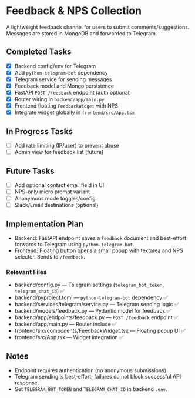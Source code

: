 # Feedback & NPS Collection

A lightweight feedback channel for users to submit comments/suggestions. Messages are stored in MongoDB and forwarded to Telegram.

## Completed Tasks

- [x] Backend config/env for Telegram
- [x] Add `python-telegram-bot` dependency
- [x] Telegram service for sending messages
- [x] Feedback model and Mongo persistence
- [x] FastAPI `POST /feedback` endpoint (auth optional)
- [x] Router wiring in `backend/app/main.py`
- [x] Frontend floating `FeedbackWidget` with NPS
- [x] Integrate widget globally in `frontend/src/App.tsx`

## In Progress Tasks

- [ ] Add rate limiting (IP/user) to prevent abuse
- [ ] Admin view for feedback list (future)

## Future Tasks

- [ ] Add optional contact email field in UI
- [ ] NPS-only micro prompt variant
- [ ] Anonymous mode toggles/config
- [ ] Slack/Email destinations (optional)

## Implementation Plan

- Backend: FastAPI endpoint saves a `Feedback` document and best-effort forwards to Telegram using `python-telegram-bot`.
- Frontend: Floating button opens a small popup with textarea and NPS selector. Sends to `/feedback`.

### Relevant Files

- backend/config.py — Telegram settings (`telegram_bot_token`, `telegram_chat_id`) ✅
- backend/pyproject.toml — `python-telegram-bot` dependency ✅
- backend/services/telegram/service.py — Telegram sending logic ✅
- backend/models/feedback.py — Pydantic model for feedback ✅
- backend/app/endpoints/feedback.py — `POST /feedback` endpoint ✅
- backend/app/main.py — Router include ✅
- frontend/src/components/FeedbackWidget.tsx — Floating popup UI ✅
- frontend/src/App.tsx — Widget integration ✅

## Notes

- Endpoint requires authentication (no anonymous submissions).
- Telegram sending is best-effort; failures do not block successful API response.
- Set `TELEGRAM_BOT_TOKEN` and `TELEGRAM_CHAT_ID` in backend `.env`.


